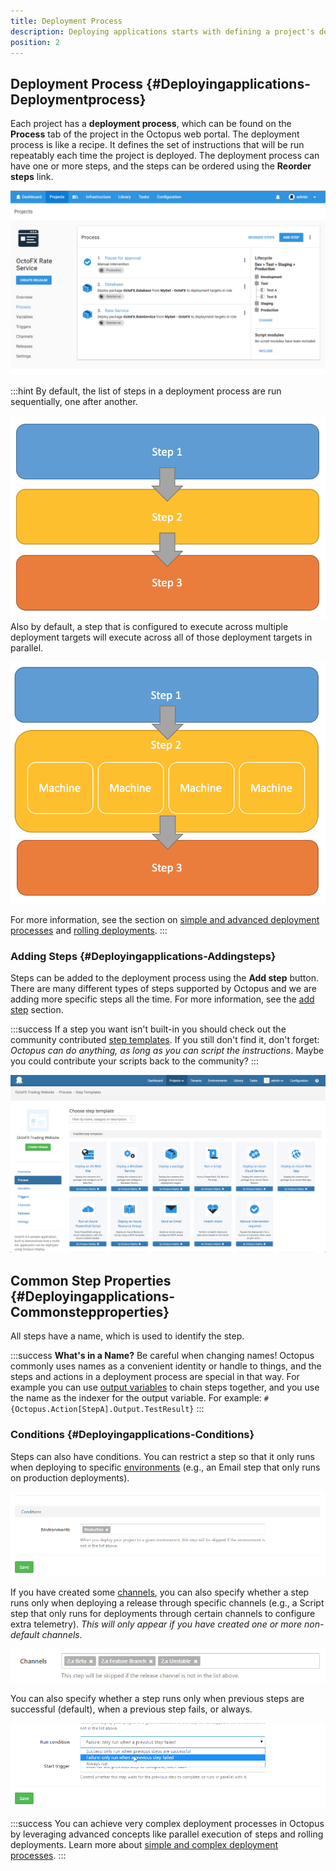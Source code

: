 ```yaml
---
title: Deployment Process
description: Deploying applications starts with defining a project's deployment process.
position: 2
---
```



## Deployment Process {#Deployingapplications-Deploymentprocess}

Each project has a **deployment process**, which can be found on the **Process** tab of the project in the Octopus web portal. The deployment process is like a recipe. It defines the set of instructions that will be run repeatably each time the project is deployed. The deployment process can have one or more steps, and the steps can be ordered using the **Reorder steps** link.

![](process.png "width=500")  

:::hint
By default, the list of steps in a deployment process are run sequentially, one after another.

![](5865849.png "width=300")  
Also by default, a step that is configured to execute across multiple deployment targets will execute across all of those deployment targets in parallel.

![](5865850.png "width=300")

For more information, see the section on [simple and advanced deployment processes](/docs/deploying-applications/projects/deployment-processes.md) and [rolling deployments](/docs/patterns/rolling-deployments.md).
:::

### Adding Steps {#Deployingapplications-Addingsteps}

Steps can be added to the deployment process using the **Add step** button. There are many different types of steps supported by Octopus and we are adding more specific steps all the time. For more information, see the [add step](/docs/deploying-applications/adding-steps.md) section.

:::success
If a step you want isn't built-in you should check out the community contributed [step templates](/docs/deploying-applications/step-templates/index.md). If you still don't find it, don't forget: *Octopus can do anything, as long as you can script the instructions*. Maybe you could contribute your scripts back to the community?
:::

![](/docs/images/5671696/5865900.png "width=500")

## Common Step Properties {#Deployingapplications-Commonstepproperties}

All steps have a name, which is used to identify the step.

:::success
**What&#39;s in a Name?**
Be careful when changing names! Octopus commonly uses names as a convenient identity or handle to things, and the steps and actions in a deployment process are special in that way. For example you can use [output variables](/docs/deploying-applications/variables/output-variables.md) to chain steps together, and you use the name as the indexer for the output variable. For example: `#{Octopus.Action[StepA].Output.TestResult}`
:::

### Conditions {#Deployingapplications-Conditions}

Steps can also have conditions. You can restrict a step so that it only runs when deploying to specific [environments](/docs/deployment-targets/environments/index.md) (e.g., an Email step that only runs on production deployments).

![](3277617.png "width=500")

If you have created some [channels](/docs/deploying-applications/projects/channels.md), you can also specify whether a step runs only when deploying a release through specific channels (e.g., a Script step that only runs for deployments through certain channels to configure extra telemetry). *This will only appear if you have created one or more non-default channels.*

![](3278573.png "width=500")

You can also specify whether a step runs only when previous steps are successful (default), when a previous step fails, or always.

![](3277616.png "width=500")

:::success
You can achieve very complex deployment processes in Octopus by leveraging advanced concepts like parallel execution of steps and rolling deployments. Learn more about [simple and complex deployment processes](/docs/deploying-applications/projects/deployment-processes.md).
:::

